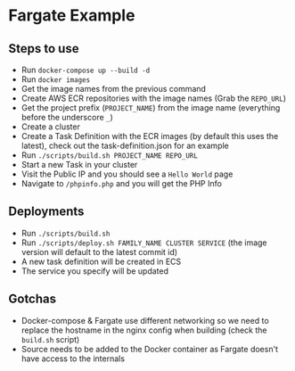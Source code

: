 # Fargate Example


## Steps to use

- Run `docker-compose up --build -d`
- Run `docker images`
- Get the image names from the previous command
- Create AWS ECR repositories with the image names (Grab the `REPO_URL`)
- Get the project prefix (`PROJECT_NAME`) from the image name (everything before the underscore `_`)
- Create a cluster 
- Create a Task Definition with the ECR images (by default this uses the latest), check out the task-definition.json for an example
- Run `./scripts/build.sh PROJECT_NAME REPO_URL`
- Start a new Task in your cluster
- Visit the Public IP and you should see a `Hello World` page
- Navigate to `/phpinfo.php` and you will get the PHP Info

## Deployments

- Run `./scripts/build.sh`
- Run `./scripts/deploy.sh FAMILY_NAME CLUSTER SERVICE` (the image version will default to the latest commit id)
- A new task definition will be created in ECS
- The service you specify will be updated

## Gotchas
- Docker-compose & Fargate use different networking so we need to replace the hostname in the nginx config when building
(check the `build.sh` script)
- Source needs to be added to the Docker container as Fargate doesn't have access to the internals
